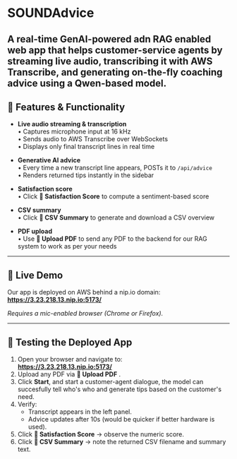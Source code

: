 # SOUNDAdvice

A real-time GenAI-powered adn RAG enabled web app that helps customer-service agents by streaming live audio, transcribing it with AWS Transcribe, and generating on-the-fly coaching advice using a Qwen-based model. 
---

## 🚀 Features & Functionality

- **Live audio streaming & transcription**  
  • Captures microphone input at 16 kHz  
  • Sends audio to AWS Transcribe over WebSockets  
  • Displays only final transcript lines in real time  

- **Generative AI advice**  
  • Every time a new transcript line appears, POSTs it to `/api/advice`  
  • Renders returned tips instantly in the sidebar  

- **Satisfaction score**  
  • Click **🎯 Satisfaction Score** to compute a sentiment-based score  

- **CSV summary**  
  • Click **🧾 CSV Summary** to generate and download a CSV overview  

- **PDF upload**  
  • Use **📄 Upload PDF** to send any PDF to the backend for our RAG system to work as per your needs

---

## 🚀 Live Demo

Our app is deployed on AWS behind a nip.io domain:  
**https://3.23.218.13.nip.io:5173/**

_Requires a mic-enabled browser (Chrome or Firefox)._

---

## 🧪 Testing the Deployed App

1. Open your browser and navigate to:  
   **https://3.23.218.13.nip.io:5173/**
2. Upload any PDF via **📄 Upload PDF** .  
3. Click **Start**, and start a customer-agent dialogue, the model can succesfully tell who's who and generate tips based on the customer's need.  
4. Verify:  
   - Transcript appears in the left panel.  
   - Advice updates after 10s (would be quicker if better hardware is used).  
5. Click **🎯 Satisfaction Score** → observe the numeric score.  
6. Click **🧾 CSV Summary** → note the returned CSV filename and summary text.  


